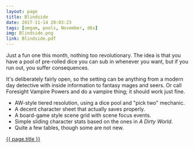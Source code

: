 ```yaml
---
layout: page
title: Blindside
date: 2017-11-14 20:03:23
tags: [omgam, pools, November, d6s]
img: Blindside.png
link: Blindside.pdf
---
```


Just a fun one this month, nothing too revolutionary. The idea is that you have a pool of pre-rolled dice you can sub in whenever you want, but if you run out, you suffer consequences.

It's deliberately fairly open, so the setting can be anything from a modern day detective with inside information to fantasy mages and seers. Or call Foresight Vampire Powers and do a vampire thing; it should work just fine. 

* AW-style tiered resolution, using a dice pool and "pick two" mechanic.
* A decent character sheet that actually saves properly.
* A board-game style scene grid with scene focus events.
* Simple sliding character stats based on the ones in *A Dirty World*.
* Quite a few tables, though some are not new.

<div class="img_row">
	<a href="{{ site.baseurl }}/pdf/{{ page.link }}"><img class="col three" src="{{ site.baseurl }}/img/{{ page.img}}" alt="" title="{{ page.title }}"/></a>
</div>
<div class="col three caption">
	<a href="{{ site.baseurl }}/pdf/{{ page.link }}">{{ page.title }}</a>
</div>
